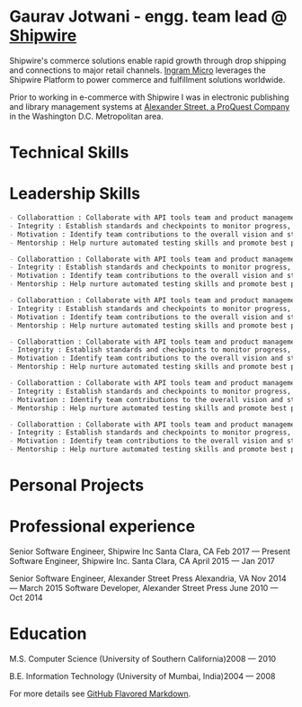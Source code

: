 # Gaurav Jotwani - engg. team lead @ <a href="https://shipwire.com/">Shipwire</a>

Shipwire's commerce solutions enable rapid growth through drop shipping and connections to major retail channels.
<a href="https://www.ingrammicroservices.com/">Ingram Micro</a> leverages the Shipwire Platform to power commerce and fulfillment solutions worldwide.

Prior to working in e-commerce with Shipwire I was in electronic publishing and library management systems at <a href="https://alexanderstreet.com/">Alexander Street, a ProQuest Company</a> in the Washington D.C. Metropolitan area.

# Technical Skills
# Leadership Skills

```markdown
- Collaborattion : Collaborate with API tools team and product management to develop quarterly team roadmap.
- Integrity : Establish standards and checkpoints to monitor progress, communicate updates, keep self and others accountable.
- Motivation : Identify team contributions to the overall vision and strategy of the organization.
- Mentorship : Help nurture automated testing skills and promote best practices related to code reviews, regression testing, agile scrum activities within the team.

- Collaborattion : Collaborate with API tools team and product management to develop quarterly team roadmap.
- Integrity : Establish standards and checkpoints to monitor progress, communicate updates, keep self and others accountable.
- Motivation : Identify team contributions to the overall vision and strategy of the organization.
- Mentorship : Help nurture automated testing skills and promote best practices related to code reviews, regression testing, agile scrum activities within the team.

- Collaborattion : Collaborate with API tools team and product management to develop quarterly team roadmap.
- Integrity : Establish standards and checkpoints to monitor progress, communicate updates, keep self and others accountable.
- Motivation : Identify team contributions to the overall vision and strategy of the organization.
- Mentorship : Help nurture automated testing skills and promote best practices related to code reviews, regression testing, agile scrum activities within the team.

- Collaborattion : Collaborate with API tools team and product management to develop quarterly team roadmap.
- Integrity : Establish standards and checkpoints to monitor progress, communicate updates, keep self and others accountable.
- Motivation : Identify team contributions to the overall vision and strategy of the organization.
- Mentorship : Help nurture automated testing skills and promote best practices related to code reviews, regression testing, agile scrum activities within the team.

- Collaborattion : Collaborate with API tools team and product management to develop quarterly team roadmap.
- Integrity : Establish standards and checkpoints to monitor progress, communicate updates, keep self and others accountable.
- Motivation : Identify team contributions to the overall vision and strategy of the organization.
- Mentorship : Help nurture automated testing skills and promote best practices related to code reviews, regression testing, agile scrum activities within the team.

- Collaborattion : Collaborate with API tools team and product management to develop quarterly team roadmap.
- Integrity : Establish standards and checkpoints to monitor progress, communicate updates, keep self and others accountable.
- Motivation : Identify team contributions to the overall vision and strategy of the organization.
- Mentorship : Help nurture automated testing skills and promote best practices related to code reviews, regression testing, agile scrum activities within the team.

```

# Personal Projects
# Professional experience
Senior Software Engineer, Shipwire Inc Santa Clara, CA Feb 2017 — Present
Software Engineer, Shipwire Inc. Santa Clara, CA April 2015 — Jan 2017

Senior Software Engineer, Alexander Street Press Alexandria, VA Nov 2014 — March 2015
Software Developer, Alexander Street Press June 2010 — Oct 2014


# Education
M.S. Computer Science (University of Southern California)2008 — 2010

B.E. Information Technology (University of Mumbai, India)2004 — 2008

For more details see [GitHub Flavored Markdown](https://guides.github.com/features/mastering-markdown/).

